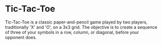 # Tic-Tac-Toe
Tic-Tac-Toe is a classic paper-and-pencil game played by two players, traditionally 'X' and 'O', on a 3x3 grid. The objective is to create a sequence of three of your symbols in a row, column, or diagonal, before your opponent does.
